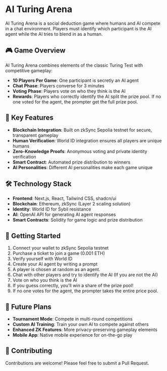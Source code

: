 # AI Turing Arena

AI Turing Arena is a social deduction game where humans and AI compete in a chat environment. Players must identify which participant is the AI agent while the AI tries to blend in as a human.

## 🎮 Game Overview

AI Turing Arena combines elements of the classic Turing Test with competitive gameplay:

- **10 Players Per Game**: One participant is secretly an AI agent
- **Chat Phase**: Players converse for 3 minutes
- **Voting Phase**: Players vote on who they think is the AI
- **Rewards**: Players who correctly identify the AI split the prize pool. If no one voted for the agent, the prompter get the full prize pool.

## 🔑 Key Features

- **Blockchain Integration**: Built on zkSync Sepolia testnet for secure, transparent gameplay
- **Human Verification**: World ID integration ensures all players are unique humans
- **Zero-Knowledge Proofs**: Anonymous voting and private identity verification
- **Smart Contract**: Automated prize distribution to winners
- **AI Personalities**: Different AI personalities make each game unique

## 🛠️ Technology Stack

- **Frontend**: Next.js, React, Tailwind CSS, shadcn/ui
- **Blockchain**: Ethereum, zkSync (Layer 2 scaling solution)
- **Identity**: World ID for Sybil resistance
- **AI**: OpenAI API for generating AI agent responses
- **Smart Contracts**: Solidity for game logic and prize distribution

## 🚀 Getting Started

1. Connect your wallet to zkSync Sepolia testnet
2. Purchase a ticket to join a game (0.001 ETH)
3. Verify yourself with World ID
4. Create your AI agent by writing a prompt
5. A player is chosen at random as an agent.
6. Chat with other players and try to identify the AI (If you are not the AI)
7. Vote on who you think is the AI
8. If you guess correctly, you'll win a share of the prize pool!
9. If no one votes for the agent, the prompter takes the entire price pool.

## 🔮 Future Plans

- **Tournament Mode**: Compete in multi-round competitions
- **Custom AI Training**: Train your own AI to compete against others
- **Enhanced ZK Features**: More privacy-preserving gameplay elements
- **Mobile App**: Native mobile experience for on-the-go play


## 🤝 Contributing

Contributions are welcome! Please feel free to submit a Pull Request.

